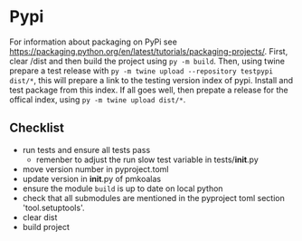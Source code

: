 # Pypi

For information about packaging on PyPi see https://packaging.python.org/en/latest/tutorials/packaging-projects/.
First, clear /dist and then build the project using `py -m build`.
Then, using twine prepare a test release with `py -m twine upload --repository testpypi dist/*`,
 this will prepare a link to the testing version index of pypi.
Install and test package from this index.
If all goes well, then prepate a release for the offical index, using `py -m twine upload dist/*`.

## Checklist
 - run tests and ensure all tests pass
    - remenber to adjust the run slow test variable in tests/__init__.py
 - move version number in pyproject.toml
 - update version in __init__.py of pmkoalas
 - ensure the module `build` is up to date on local python
 - check that all submodules are mentioned in the pyproject toml section 'tool.setuptools'.
 - clear dist
 - build project